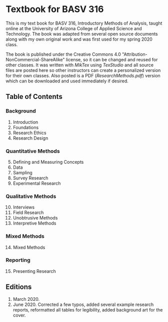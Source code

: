 # Textbook for BASV 316

This is my text book for BASV 316, Introductory Methods of Analysis, taught online at the University of Arizona College of Applied Science and Technology. The book was adapted from several open source documents along with my own original work and was first used for my spring 2020 class.

The book is published under the Creative Commons 4.0 "Attribution-NonCommercial-ShareAlike" license, so it can be changed and reused for other classes. It was written with _MikTex_ using _TexStudio_ and all source files are posted here so other instructors can create a personalized version for their own classes. Also posted is a PDF (_ResearchMethods.pdf_) version which can be downloaded and used immediately if desired.

## Table of Contents

### Background

1. Introduction
2. Foundations
3. Research Ethics
4. Research Design

### Quantitative Methods

5. Defining and Measuring Concepts
6. Data
7. Sampling
8. Survey Research
9. Experimental Research 

### Qualitative Methods

10. Interviews
11. Field Research
12. Unobtrusive Methods
13. Interpretive Methods

### Mixed Methods

14. Mixed Methods

### Reporting

15. Presenting Research

## Editions
1. March 2020.
2. June 2020. Corrected a few typos, added several example research reports, reformatted all tables for legibility, added background art for the cover.
